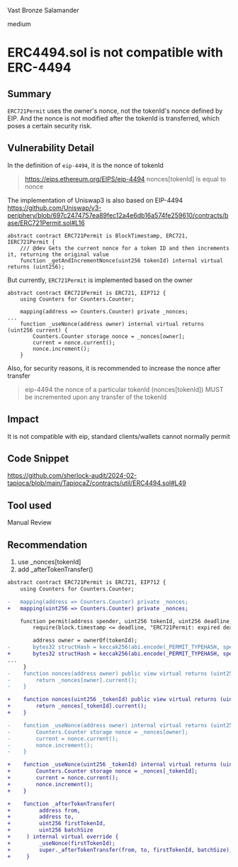 Vast Bronze Salamander

medium

# ERC4494.sol is not compatible with ERC-4494

## Summary

`ERC721Permit` uses the owner's nonce, not the tokenId's nonce defined by EIP. 
And the nonce is not modified after the tokenId is transferred, which poses a certain security risk.

## Vulnerability Detail
In the definition of `eip-4494`, it is the nonce of tokenId
>https://eips.ethereum.org/EIPS/eip-4494
nonces[tokenId] is equal to nonce

The implementation of Uniswap3 is also based on EIP-4494
https://github.com/Uniswap/v3-periphery/blob/697c2474757ea89fec12a4e6db16a574fe259610/contracts/base/ERC721Permit.sol#L16
```solidity
abstract contract ERC721Permit is BlockTimestamp, ERC721, IERC721Permit {
    /// @dev Gets the current nonce for a token ID and then increments it, returning the original value
    function _getAndIncrementNonce(uint256 tokenId) internal virtual returns (uint256);

```

But currently, `ERC721Permit` is implemented based on the owner
```solidity
abstract contract ERC721Permit is ERC721, EIP712 {
    using Counters for Counters.Counter;

    mapping(address => Counters.Counter) private _nonces;
...
    function _useNonce(address owner) internal virtual returns (uint256 current) {
        Counters.Counter storage nonce = _nonces[owner];
        current = nonce.current();
        nonce.increment();
    }
```

Also, for security reasons, it is recommended to increase the nonce after transfer
>eip-4494
>the nonce of a particular tokenId (nonces[tokenId]) MUST be incremented upon any transfer of the tokenId

## Impact

It is not compatible with eip, standard clients/wallets cannot normally permit

## Code Snippet
https://github.com/sherlock-audit/2024-02-tapioca/blob/main/TapiocaZ/contracts/util/ERC4494.sol#L49

## Tool used

Manual Review

## Recommendation
1. use _nonces[tokenId]
2. add _afterTokenTransfer()
```diff
abstract contract ERC721Permit is ERC721, EIP712 {
    using Counters for Counters.Counter;

-   mapping(address => Counters.Counter) private _nonces;
+   mapping(uint256 => Counters.Counter) private _nonces;

    function permit(address spender, uint256 tokenId, uint256 deadline, uint8 v, bytes32 r, bytes32 s) public virtual {
        require(block.timestamp <= deadline, "ERC721Permit: expired deadline");

        address owner = ownerOf(tokenId);
-       bytes32 structHash = keccak256(abi.encode(_PERMIT_TYPEHASH, spender, tokenId, _useNonce(owner), deadline));
+       bytes32 structHash = keccak256(abi.encode(_PERMIT_TYPEHASH, spender, tokenId, _useNonce(tokenId), deadline));
...
     }
-    function nonces(address owner) public view virtual returns (uint256) {
-        return _nonces[owner].current();
-    }

+    function nonces(uint256 _tokenId) public view virtual returns (uint256) {
+        return _nonces[_tokenId].current();
+    }

-    function _useNonce(address owner) internal virtual returns (uint256 current) {
-        Counters.Counter storage nonce = _nonces[owner];
-        current = nonce.current();
-        nonce.increment();
-    }

+    function _useNonce(uint256 _tokenId) internal virtual returns (uint256 current) {
+        Counters.Counter storage nonce = _nonces[_tokenId];
+        current = nonce.current();
+        nonce.increment();
+    }

+    function _afterTokenTransfer(
+         address from,
+         address to,
+         uint256 firstTokenId,
+         uint256 batchSize
+     ) internal virtual override {
+         _useNonce(firstTokenId);
+         super._afterTokenTransfer(from, to, firstTokenId, batchSize);
+     } 
```